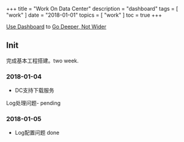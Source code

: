 +++
title = "Work On Data Center"
description = "dashboard"
tags = [
    "work"
]
date = "2018-01-01"
topics = [
    "work"
]
toc = true
+++

[Use Dashboard](https://zenhabits.net/dashboard/) to [Go Deeper, Not Wider](http://www.raptitude.com/2017/12/go-deeper-not-wider/) 

## Init
完成基本工程搭建。two week. 

### 2018-01-04 
- DC支持下载服务

Log处理问题- pending

### 2018-01-05
- Log配置问题 done